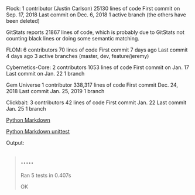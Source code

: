 Flock:
1 contributor (Justin Carlson)
25130 lines of code
First commit on Sep. 17, 2018
Last commit on Dec. 6, 2018
1 active branch (the others have been deleted)

GitStats reports 21867 lines of code, which is probably due to GitStats not counting black lines or doing some semantic matching.

FLOM:
6 contributors
70 lines of code
First commit 7 days ago
Last commit 4 days ago
3 active branches (master, dev, feature/jeremy)

Cybernetics-Core:
2 contributors
1053 lines of code
First commit on Jan. 17
Last commit on Jan. 22
1 branch

Gem Universe
1 contributor
338,317 lines of code
First commit Dec. 24, 2018
Last commit Jan. 25, 2019
1 branch

Clickbait:
3 contributors
42 lines of code
First commit Jan. 22
Last commit Jan. 25
1 branch

[Python Markdown](markdown.py)

[Python Markdown unittest](test_markdown_unittest.py)

Output:
> .....
> ----------------------------------------------------------------------
> Ran 5 tests in 0.407s
> 
> OK
